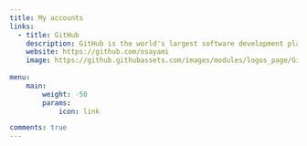 ```yaml
---
title: My accounts
links:
  - title: GitHub
    description: GitHub is the world's largest software development platform.
    website: https://github.com/osayami
    image: https://github.githubassets.com/images/modules/logos_page/GitHub-Mark.png
 
menu:
    main: 
        weight: -50
        params:
            icon: link

comments: true
---
```


